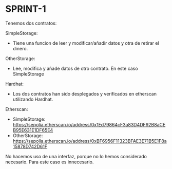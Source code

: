 # SPRINT-1
 
Tenemos dos contratos:

SimpleStorage:
 - Tiene una funcion de leer y modificar/añadir datos y otra de retirar el dinero.

OtherStorage:
 - Lee, modifica y añade datos de otro contrato. En este caso SimpleStorage

Hardhat:
 - Los dos contratos han sido desplegados y verificados en etherscan utilizando Hardhat.

Etherscan:
 - SimpleStorage: https://sepolia.etherscan.io/address/0x1Ed79864cF3a83D4DF92B8aCEB95E631E1DF65E4
 - OtherStorage: https://sepolia.etherscan.io/address/0xBF6956F11323BFAE3E71B5E1F8a15878D742D61F


No hacemos uso de una interfaz, porque no lo hemos considerado necesario. Para este caso es innecesario.
